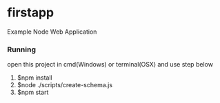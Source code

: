 <h1>firstapp</h1>
<p>Example Node Web Application</p>

<h3>Running</h3>
<p>open this project in cmd(Windows) or terminal(OSX) and use step below<p>
<ol>
	<li>$npm install</li>
	<li>$node ./scripts/create-schema.js</li>
	<li>$npm start</li>
</ol>
